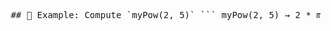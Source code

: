 <pre lang="markdown"> ## 🧠 Example: Compute `myPow(2, 5)` ``` myPow(2, 5) → 2 * myPow(2, 4) → 2 * myPow(4, 2) → 2 * myPow(16, 1) → 2 * 16 * myPow(16, 0) → 2 * 16 * 1 = 32 ``` </pre>
